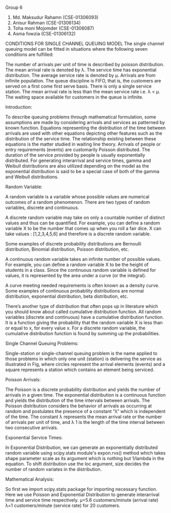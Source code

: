 Group 6
1. Md. Maksudur Rahamn (CSE-01306093)
2. Anisur Rahman (CSE-01306134)
3. Toha moni Mojomder (CSE-01306087)
4. Asma fowzia (CSE-01306132)

CONDITIONS FOR SINGLE CHANNEL QUEUING MODEL
The single channel queuing model can be fitted in situations where the following seven conditions are fulfilled:

The number of arrivals per unit of time is described by poisson distribution. The mean arrival rate is denoted by λ.
The service time has exponential distribution. The average service rate is denoted by μ.
Arrivals are from infinite population.
The queue discipline is FIFO, that is, the customers are served on a first come first serve basis.
There is only a single service station.
The mean arrival rate is less than the mean service rate i.e. λ < μ.
The waiting space available for customers in the queue is infinite.


Introduction:
 
To describe queuing problems through mathematical formulation, some assumptions are made by considering arrivals and services as patterned by known function. Equations representing the distribution of the time between arrivals are used with other equations depicting other features such as the distribution of the service time. The relationship existing between these equations is the matter studied in waiting line theory. Arrivals of people or entry requirements (events) are customarily Poisson distributed. The duration of the service provided by people is usually exponentially distributed. For generating interarrival and service times, gamma and Weibull distributions are also utilized depending on the model as the exponential distribution is said to be a special case of both of the gamma and Weibull distributions.


Random Variable:

A random variable is a variable whose possible values are numerical outcomes of a random phenomenon. There are two types of random variables, discrete and continuous.

A discrete random variable may take on only a countable number of distinct values and thus can be quantified. For example, you can define a random variable X to be the number that comes up when you roll a fair dice. X can take values : [1,2,3,4,5,6] and therefore is a discrete random variable.

Some examples of discrete probability distributions are Bernoulli distribution, Binomial distribution, Poisson distribution, etc.

A continuous random variable takes an infinite number of possible values. For example, you can define a random variable X to be the height of students in a class. Since the continuous random variable is defined for values, it is represented by the area under a curve (or the integral).

A curve meeting needed requirements is often known as a density curve. Some examples of continuous probability distributions are normal distribution, exponential distribution, beta distribution, etc.

There’s another type of distribution that often pops up in literature which you should know about called cumulative distribution function. All random variables (discrete and continuous) have a cumulative distribution function. It is a function giving the probability that the random variable X is less than or equal to x, for every value x. For a discrete random variable, the cumulative distribution function is found by summing up the probabilities.


Single Channel Queuing Problems:

Single-station or single-channel queuing problem is the name applied to those problems in which only one unit (station) is delivering the service as illustrated in Fig, where circles represent the arrival elements (events) and a square represents a station which contains an element being serviced.

Poisson Arrivals:

The Poisson is a discrete probability distribution and yields the number of arrivals in a given time. The exponential distribution is a continuous function and yields the distribution of the time intervals between arrivals. The Poisson distribution considers the behavior of arrivals as occurring at random and postulates the presence of a constant “λ” which is independent of the time. The constant λ represents the mean arrival rate or the number of arrivals per unit of time, and λ 1 is the length of the time interval between two consecutive arrivals.

Exponential Service Times:

In Exponential Distribution, we can generate an exponentially distributed random variable using scipy.stats module's expon.rvs() method which takes shape parameter scale as its argument which is nothing but 1/lambda in the equation. To shift distribution use the loc argument, size decides the number of random variates in the distribution.

Mathematical Analysis:

So first we import scipy.stats package for importing necessary function. Here we use Poisson and Exponential Distribution to generate interarrival time and service time respectively. µ=5.6 customers/minute (arrival rate) λ=1 customers/minute (service rate) for 20 customers.
